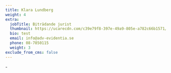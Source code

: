 ```yaml
---
title: Klara Lundberg
weight: 4
extra:
  jobTitle: Biträdande jurist
  thumbnail: https://ucarecdn.com/c39e79f8-397e-49a9-805e-a782c66b1571/-/crop/618x877/64,123/-/preview/
  bio: test
  email: info@adv-evidentia.se
  phone: 08-7850115
  weight: 3
exclude_from_cms: false
---
```

\-
